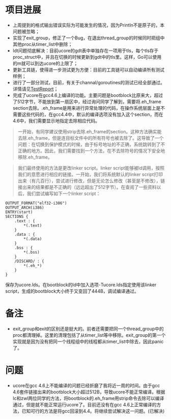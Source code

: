 # 项目进展 #

  * 上周提到的格式输出错误实际为可能发生的情况，因为Println不是原子的，本问题被忽略；
  * 实现了exit\_group，修正了一个Bug，在退出thread\_group的时候同时把组中其他proc从timer\_list中删除；
  * ldt问题彻底解决：目前ucore的gdt表中单独存在一项用于tls，每个tls存于proc\_struct中，并且在切换的时候更新到gdt中的tls里。这样，Go可以使用的m就可以到达ucore的上限了；
  * 更新工具链，使得进一步测试更为方便：目前的工具链可以自动编译所有测试样例；
  * 进行了一部分测试，目前，有关于channal/goroutines的测试已经全部通过。详情请见[TestReport](TestReport.md)；
  * 完成了ucore在gcc4.6上编译的功能。主要问题是bootblock比原来大，超过了512字节，不能放到第一扇区中，经过询问同学了解到，需要将.eh\_frame section去除。.eh\_frame是用来进行异常处理的代码，在操作系统层面上是不需要这些代码的，在gcc4.4中，默认的编译选项没有加入这个section，而在4.6中，我们需要显示地指定去除相应代码。

> 一开始，有同学建议使用strip去除.eh\_frame的section。这种方法确实能去除.eh\_frame，但是连目标文件中的所有符号也被去除了。这导致了一个问题：在切换到保护模式的时候，由于标号地址的不正确，系统跳转到了不正确的地方。因此，我们需要找到一个方法，在不去除符号的情况下安全地移除.eh\_frame。

> 我们最终使用的方法是更改linker script。linker script能够被ld调用，按照我们的意愿进行相应的链接。一开始，我们将系统默认的linker script打印出来（有几百行），尝试进行修改，但是无论怎么修改（甚至是不修改），链接出来的结果都是不正确的（远远超出了512字节）。在查阅了一些资料以后，我们尝试编写如下一个linker script：

```
OUTPUT_FORMAT("elf32-i386")
OUTPUT_ARCH(i386)
ENTRY(start)
SECTIONS {
    .text : {
        *(.text)
    }
    .data : {
        *(.data)
    }
    .bss : {
        *(.bss)
    }
    /DISCARD/ : {
        *(.eh_*)
    }
}
```

保存为ucore.lds。在bootblock的ld中加入选项-Tucore.lds指定使用该linker script，生成的bootblock大小终于又变回了444B，调试编译通过。

# 备注 #

  * exit\_group和exit的区别还是挺大的。前者还需要把同一个thread\_group中的proc都清理掉。这里的清理包括了从timer\_list等中移除。exit\_group的第一个实现就是因为没有把同一个线程组中的线程都从timer\_list中除去，因此panic了。

# 问题 #

  * ucore在gcc 4.6上不能编译的问题已经折磨了我将近一周的时间。由于gcc 4.6套件链接出来的bootblock大小超过512B，导致ucore不能正常编译。根据lc和zwl两位同学的方法，将bootblock的.eh\_frame用strip命令去除可以编译通过，但是就不能正常运行ucore了。目前还没有在gcc 4.6上正常编译的方法，已知可行的方法是将gcc回滚到4.4。将继续尝试解决这一问题。(已解决)